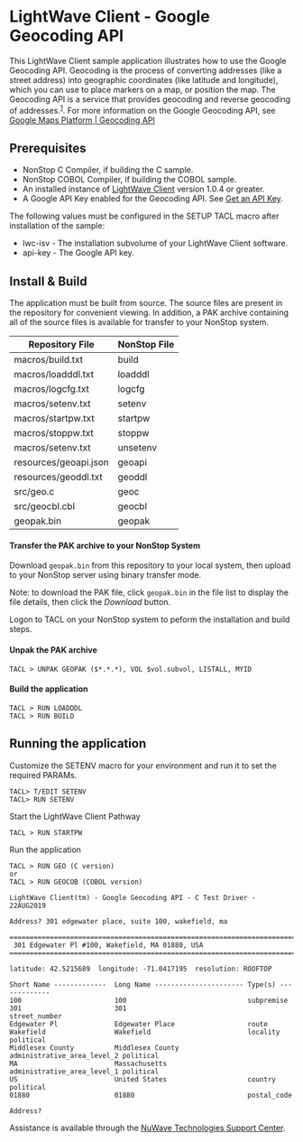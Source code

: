 # LightWave Client - Google Geocoding API
This LightWave Client sample application illustrates how to use the Google Geocoding API. Geocoding is the process of converting addresses (like a street address) into geographic coordinates (like latitude and longitude), which you can use to place markers on a map, or position the map. The Geocoding API is a service that provides geocoding and reverse geocoding of addresses.<sup>[1](https://developers.google.com/maps/documentation/geocoding/start)</sup>. For more information on the Google Geocoding API, see [Google Maps Platform | Geocoding API](https://developers.google.com/maps/documentation/geocoding/start)
 
## Prerequisites

+ NonStop C Compiler, if building the C sample.
+ NonStop COBOL Compiler, if building the COBOL sample.
+ An installed instance of [LightWave Client](https://docs.nuwavetech.com/display/LWCLIENT) version 1.0.4 or greater.
+ A Google API Key enabled for the Geocoding API. See [Get an API Key](https://developers.google.com/maps/documentation/geocoding/get-api-key).

The following values must be configured in the SETUP TACL macro after installation of the sample:

+ lwc-isv - The installation subvolume of your LightWave Client software.
+ api-key - The Google API key.

## Install & Build

The application must be built from source. The source files are present in the repository for convenient viewing. 
In addition, a PAK archive containing all of the source files is available for transfer to your NonStop system.
 
| Repository File | NonStop File | 
| -- | -- |
| macros/build.txt | build |
| macros/loadddl.txt | loadddl |
| macros/logcfg.txt | logcfg |
| macros/setenv.txt | setenv |
| macros/startpw.txt | startpw |
| macros/stoppw.txt | stoppw |
| macros/setenv.txt | unsetenv |
| resources/geoapi.json | geoapi |  
| resources/geoddl.txt | geoddl |
| src/geo.c | geoc |
| src/geocbl.cbl | geocbl |
| geopak.bin | geopak |
  
#### Transfer the PAK archive to your NonStop System

Download `geopak.bin` from this repository to your local system, then upload to your NonStop server using binary transfer mode.

Note: to download the PAK file, click `geopak.bin` in the file list to display the file details, then click the *Download* button.

Logon to TACL on your NonStop system to peform the installation and build steps.

#### Unpak the PAK archive
```
TACL > UNPAK GEOPAK ($*.*.*), VOL $vol.subvol, LISTALL, MYID
```

#### Build the application 
```
TACL > RUN LOADDDL
TACL > RUN BUILD
```
## Running the application
Customize the SETENV macro for your environment and run it to set the required PARAMs.
```
TACL> T/EDIT SETENV
TACL> RUN SETENV
```
Start the LightWave Client Pathway
```
TACL > RUN STARTPW
```
Run the application
```
TACL > RUN GEO (C version)
or 
TACL > RUN GEOCOB (COBOL version)

LightWave Client(tm) - Google Geocoding API - C Test Driver - 22AUG2019

Address? 301 edgewater place, suite 100, wakefield, ma

================================================================================
 301 Edgewater Pl #100, Wakefield, MA 01880, USA
================================================================================

latitude: 42.5215689  longitude: -71.0417195  resolution: ROOFTOP

Short Name -------------  Long Name ---------------------- Type(s) -------------
100                       100                              subpremise
301                       301                              street_number
Edgewater Pl              Edgewater Place                  route
Wakefield                 Wakefield                        locality political
Middlesex County          Middlesex County                 administrative_area_level_2 political
MA                        Massachusetts                    administrative_area_level_1 political
US                        United States                    country political
01880                     01880                            postal_code

Address?
```
Assistance is available through the [NuWave Technologies Support Center](http://support.nuwavetech.com).
